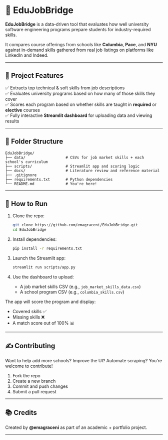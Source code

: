 
# 🧠 EduJobBridge

**EduJobBridge** is a data-driven tool that evaluates how well university software engineering programs prepare students for industry-required skills.

It compares course offerings from schools like **Columbia**, **Pace**, and **NYU** against in-demand skills gathered from real job listings on platforms like LinkedIn and Indeed.

---

## 🧩 Project Features

✅ Extracts top technical & soft skills from job descriptions  
✅ Evaluates university programs based on how many of those skills they cover  
✅ Scores each program based on whether skills are taught in **required** or **elective** courses  
✅ Fully interactive **Streamlit dashboard** for uploading data and viewing results

---

## 📂 Folder Structure

```
EduJobBridge/
├── data/                  # CSVs for job market skills + each school's curriculum
├── scripts/               # Streamlit app and scoring logic
├── docs/                  # Literature review and reference material
├── .gitignore
├── requirements.txt       # Python dependencies
└── README.md              # You're here!
```

---

## 🚀 How to Run

1. Clone the repo:
   ```bash
   git clone https://github.com/emagraceni/EduJobBridge.git
   cd EduJobBridge
   ```

2. Install dependencies:
   ```bash
   pip install -r requirements.txt
   ```

3. Launch the Streamlit app:
   ```bash
   streamlit run scripts/app.py
   ```

4. Use the dashboard to upload:
   - A job market skills CSV (e.g., `job_market_skills_data.csv`)
   - A school program CSV (e.g., `columbia_skills.csv`)

The app will score the program and display:
- Covered skills ✅  
- Missing skills ❌  
- A match score out of 100% 📊

---

## ✍️ Contributing

Want to help add more schools? Improve the UI? Automate scraping? You’re welcome to contribute!

1. Fork the repo
2. Create a new branch
3. Commit and push changes
4. Submit a pull request

---

## 📚 Credits

Created by **@emagraceni** as part of an academic + portfolio project.  

---
